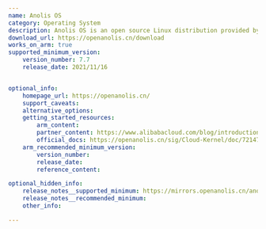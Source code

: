 ```yaml
---
name: Anolis OS
category: Operating System
description: Anolis OS is an open source Linux distribution provided by the OpenAnolis community / innovation platform.
download_url: https://openanolis.cn/download
works_on_arm: true
supported_minimum_version:
    version_number: 7.7
    release_date: 2021/11/16


optional_info:
    homepage_url: https://openanolis.cn/
    support_caveats:
    alternative_options:
    getting_started_resources:
        arm_content:
        partner_content: https://www.alibabacloud.com/blog/introduction-to-openanolis-and-anolis-os_600645
        official_docs: https://openanolis.cn/sig/Cloud-Kernel/doc/721476209221304399
    arm_recommended_minimum_version:
        version_number:
        release_date:
        reference_content:

optional_hidden_info:
    release_notes__supported_minimum: https://mirrors.openanolis.cn/anolis/7.7/isos/GA/ReadMe.txt
    release_notes__recommended_minimum:
    other_info:

---
```

